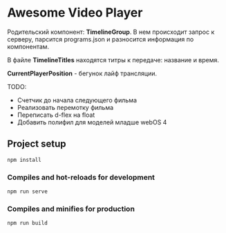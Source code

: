 # Awesome Video Player

Родительский компонент: <b>TimelineGroup</b>.
В нем происходит запрос к серверу, парсится programs.json и разносится информация по компонентам.

В файле <b>TimelineTitles</b> находятся титры к передаче: название и время.

<b>CurrentPlayerPosition</b> - бегунок лайф трансляции.

TODO:

<ul>
    <li>Счетчик до начала следующего фильма</li>
    <li>Реализовать перемотку фильма</li>
    <li>Переписать d-flex на float</li>
    <li>Добавить полифил для моделей младше webOS 4</li>

</ul>

## Project setup
```
npm install
```

### Compiles and hot-reloads for development
```
npm run serve
```

### Compiles and minifies for production
```
npm run build
```

